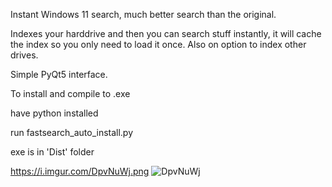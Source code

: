 Instant Windows 11 search, much better search than the original.

Indexes your harddrive and then you can search stuff instantly, it will cache the index so you only need to load it once. Also on option to index other drives.

Simple PyQt5 interface.

To install and compile to .exe

have python installed

run fastsearch_auto_install.py

exe is in 'Dist' folder

https://i.imgur.com/DpvNuWj.png
![DpvNuWj](https://github.com/user-attachments/assets/a4bc2197-96bc-468d-a08e-3fe0989458c0)
